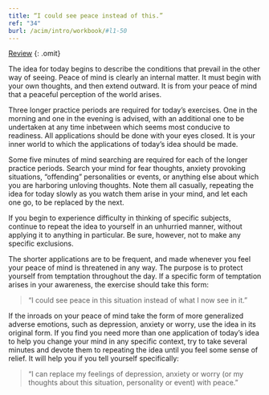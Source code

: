 ```yaml
---
title: “I could see peace instead of this.”
ref: "34"
burl: /acim/intro/workbook/#l1-50
---
```


<a class="hide-review" href="/workbook/l057/#l034">Review</a>
{: .omit}

The idea for today begins to describe the conditions that prevail in the
other way of seeing. Peace of mind is clearly an internal matter. It
must begin with your own thoughts, and then extend outward. It is from
your peace of mind that a peaceful perception of the world arises.

Three longer practice periods are required for today’s exercises. One in
the morning and one in the evening is advised, with an additional one to
be undertaken at any time inbetween which seems most conducive to
readiness. All applications should be done with your eyes closed. It is
your inner world to which the applications of today’s idea should be
made.

Some five minutes of mind searching are required for each of the longer
practice periods. Search your mind for fear thoughts, anxiety provoking
situations, “offending” personalities or events, or anything else about
which you are harboring unloving thoughts. Note them all casually,
repeating the idea for today slowly as you watch them arise in your
mind, and let each one go, to be replaced by the next.

If you begin to experience difficulty in thinking of specific subjects,
continue to repeat the idea to yourself in an unhurried manner, without
applying it to anything in particular. Be sure, however, not to make any
specific exclusions.

The shorter applications are to be frequent, and made whenever you feel
your peace of mind is threatened in any way. The purpose is to protect
yourself from temptation throughout the day. If a specific form of
temptation arises in your awareness, the exercise should take this form:

> “I could see peace in this situation instead of what I now see in
> it.”

If the inroads on your peace of mind take the form of more generalized
adverse emotions, such as depression, anxiety or worry, use the idea in
its original form. If you find you need more than one application of
today’s idea to help you change your mind in any specific context, try
to take several minutes and devote them to repeating the idea until you
feel some sense of relief. It will help you if you tell yourself
specifically:

> “I can replace my feelings of depression, anxiety or worry (or my
> thoughts about this situation, personality or event) with peace.”

